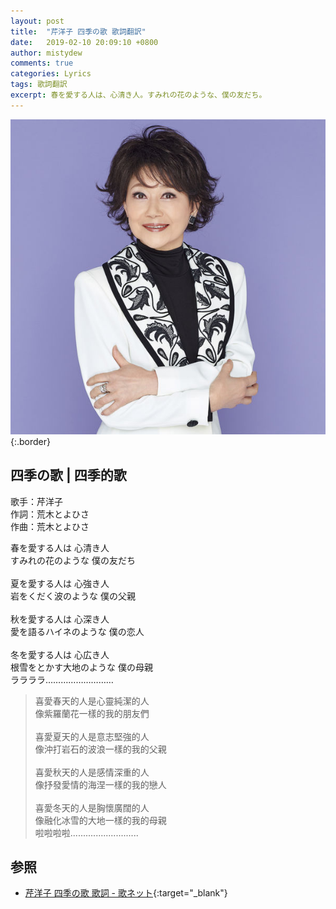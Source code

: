 ```yaml
---
layout: post
title:  "芹洋子 四季の歌 歌詞翻訳"
date:   2019-02-10 20:09:10 +0800
author: mistydew
comments: true
categories: Lyrics
tags: 歌詞翻訳
excerpt: 春を愛する人は、心清き人。すみれの花のような、僕の友だち。
---
```

![芹洋子 ベストコレクション](/assets/images/cover/misc/芹洋子%20ベストコレクション.jpg){:.border}

## 四季の歌 | 四季的歌

歌手：芹洋子<br>
作詞：荒木とよひさ<br>
作曲：荒木とよひさ

<div class="lyric-original">
<p>
春を愛する人は 心清き人<br>
すみれの花のような 僕の友だち<br>
<br>
夏を愛する人は 心強き人<br>
岩をくだく波のような 僕の父親<br>
<br>
秋を愛する人は 心深き人<br>
愛を語るハイネのような 僕の恋人<br>
<br>
冬を愛する人は 心広き人<br>
根雪をとかす大地のような 僕の母親<br>
ララララ………………………
</p>
</div>

<div class="lyric-translation">
<blockquote>
喜愛春天的人是心靈純潔的人<br>
像紫羅蘭花一樣的我的朋友們<br>
<br>
喜愛夏天的人是意志堅強的人<br>
像沖打岩石的波浪一樣的我的父親<br>
<br>
喜愛秋天的人是感情深重的人<br>
像抒發愛情的海涅一樣的我的戀人<br>
<br>
喜愛冬天的人是胸懷廣闊的人<br>
像融化冰雪的大地一樣的我的母親<br>
啦啦啦啦...........................
</blockquote>
</div>

## 参照

* [芹洋子 四季の歌 歌詞 - 歌ネット](https://www.uta-net.com/song/2406){:target="_blank"}
